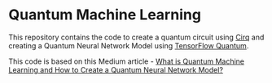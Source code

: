 # Quantum Machine Learning

This repository contains the code to create a quantum circuit using [Cirq](https://quantumai.google/cirq) and creating a Quantum Neural Network Model using [TensorFlow Quantum](https://www.tensorflow.org/quantum).

This code is based on this Medium article - [What is Quantum Machine Learning and How to Create a Quantum Neural Network Model?](https://pawarsaurav842.medium.com/what-is-quantum-machine-learning-and-how-to-create-a-quantum-neural-network-model-a59bd571021d)
